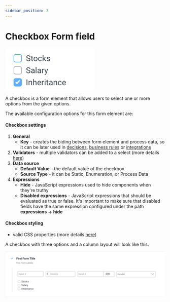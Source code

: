 ```yaml
---
sidebar_position: 3
---
```


# Checkbox Form field

![](../../img/checkbox_form_field.png)

A checkbox is a form element that allows users to select one or more options from the given options.

The available configuration options for this form element are:

#### Checkbox settings

1. **General**
   * **Key** - creates the biding between form element and process data, so it can be later used in [decisions](../../../node/exclusive-gateway-node.md), [business rules](../../../node/task-node/task-node.md) or [integrations](../../../node/message-send-received-task-node.md)
2. **Validators** - multiple validators can be added to a select (more details [here](../../validators.md))
3. **Data source**
   * **Default Value** - the default value of the checkbox
   * **Source Type** - it can be Static, Enumeration, or Process Data
4. **Expressions**
   * **Hide** - JavaScript expressions used to hide components when they're truthy
   * **Disabled expressions** - JavaScript expressions that should be evaluated as true or false. It's important to make sure that disabled fields have the same expression configured under the path **expressions → hide**

#### Checkbox styling

* valid CSS properties (more details [here](../../#styling))

A checkbox with three options and a column layout will look like this.

![](../../img/checkbox_styling.png)